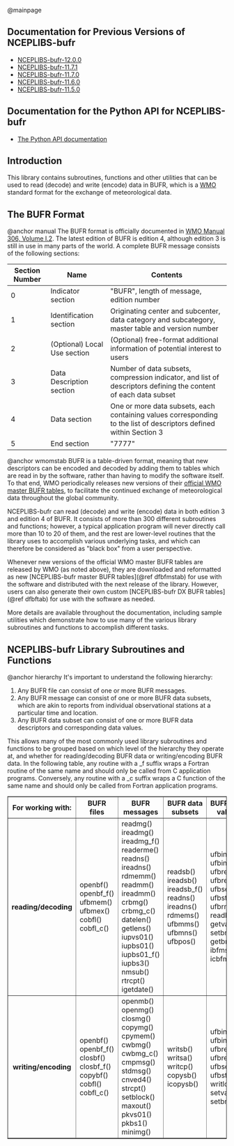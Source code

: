 @mainpage

## Documentation for Previous Versions of NCEPLIBS-bufr

* [NCEPLIBS-bufr-12.0.0](https://noaa-emc.github.io/NCEPLIBS-bufr/previous_versions/v12.0.0/index.html)
* [NCEPLIBS-bufr-11.7.1](https://noaa-emc.github.io/NCEPLIBS-bufr/previous_versions/v11.7.1/index.html)
* [NCEPLIBS-bufr-11.7.0](https://noaa-emc.github.io/NCEPLIBS-bufr/previous_versions/v11.7.0/index.html)
* [NCEPLIBS-bufr-11.6.0](https://noaa-emc.github.io/NCEPLIBS-bufr/previous_versions/v11.6.0/index.html)
* [NCEPLIBS-bufr-11.5.0](https://noaa-emc.github.io/NCEPLIBS-bufr/previous_versions/v11.5.0/index.html)

## Documentation for the Python API for NCEPLIBS-bufr

* [The Python API documentation](https://noaa-emc.github.io/NCEPLIBS-bufr/python/index.html)

## Introduction

This library contains subroutines, functions and other utilities that
can be used to read (decode) and write (encode) data in BUFR, which is
a [WMO](https://public.wmo.int) standard format for the exchange of
meteorological data.

## The BUFR Format

@anchor manual
The BUFR format is officially documented in [WMO Manual 306, Volume I.2](https://library.wmo.int/index.php?lvl=notice_display&id=10684#.X68yu8hKiUn).
The latest edition of BUFR is edition 4, although edition 3 is still
in use in many parts of the world.  A complete BUFR message consists
of the following sections:

| Section Number | Name | Contents |
| -------------- | ---- | -------- |
| 0 | Indicator section | "BUFR", length of message, edition number |
| 1 | Identification section | Originating center and subcenter, data category and subcategory, master table and version number |
| 2 | (Optional) Local Use section | (Optional) free-format additional information of potential interest to users | 
| 3 | Data Description section | Number of data subsets, compression indicator, and list of descriptors defining the content of each data subset |
| 4 | Data section | One or more data subsets, each containing values corresponding to the list of descriptors defined within Section 3 |
| 5 | End section | "7777" |

@anchor wmomstab
BUFR is a table-driven format, meaning that new descriptors can be
encoded and decoded by adding them to tables which are read in by the
software, rather than having to modify the software itself. To that
end, WMO periodically releases new versions of their
[official WMO master BUFR tables](https://community.wmo.int/activity-areas/wmo-codes/manual-codes/latest-version),
to facilitate the continued exchange of meteorological data throughout
the global community.

NCEPLIBS-bufr can read (decode) and write (encode) data in both
edition 3 and edition 4 of BUFR. It consists of more than 300
different subroutines and functions; however, a typical application
program will never directly call more than 10 to 20 of them, and the
rest are lower-level routines that the library uses to accomplish
various underlying tasks, and which can therefore be considered as
"black box" from a user perspective.

Whenever new versions of the official WMO master BUFR tables are
released by WMO (as noted above), they are downloaded and reformatted
as new [NCEPLIBS-bufr master BUFR tables](@ref dfbfmstab) for use with
the software and distributed with the next release of the
library. However, users can also generate their own custom
[NCEPLIBS-bufr DX BUFR tables](@ref dfbftab) for use with the software
as needed.

More details are available throughout the documentation, including
sample utilities which demonstrate how to use many of the various
library subroutines and functions to accomplish different tasks.

## NCEPLIBS-bufr Library Subroutines and Functions

@anchor hierarchy
It's important to understand the following hierarchy:

1. Any BUFR file can consist of one or more BUFR messages.
2. Any BUFR message can consist of one or more BUFR data subsets, which are akin to reports from individual
observational stations at a particular time and location.
3. Any BUFR data subset can consist of one or more BUFR data descriptors and corresponding data values.

This allows many of the most commonly used library subroutines and
functions to be grouped based on which level of the hierarchy they
operate at, and whether for reading/decoding BUFR data or
writing/encoding BUFR data.  In the following table, any routine with
a _f suffix wraps a Fortran routine of the same name and should only
be called from C application programs.  Conversely, any routine with
a _c suffix wraps a C function of the same name and should only be
called from Fortran application programs.

<table border>
<tr>
  <th>For working with:</th>
  <th>BUFR files</th>
  <th>BUFR messages</th>
  <th>BUFR data subsets</th>
  <th>BUFR data values</th>
</tr>
<tr>
  <th>reading/decoding</th>
  <td>openbf() openbf_f() ufbmem() ufbmex() cobfl() cobfl_c()</td>
  <td>readmg() ireadmg() ireadmg_f() readerme() readns() ireadns() rdmemm() readmm() ireadmm() crbmg() crbmg_c() datelen() getlens() iupvs01() iupbs01() iupbs01_f() iupbs3() nmsub() rtrcpt() igetdate()</td>
  <td>readsb() ireadsb() ireadsb_f() readns() ireadns() rdmems() ufbmms() ufbmns() ufbpos()</td>
  <td>ufbint() ufbint_f() ufbrep() ufbrep_f() ufbseq() ufbstp() ufbrms() readlc() getvalnb() setbmiss() getbmiss() ibfms() icbfms()</td>
</tr>
<tr>
  <th>writing/encoding</th>
  <td>openbf() openbf_f() closbf() closbf_f() copybf() cobfl() cobfl_c()</td>
  <td>openmb() openmg() closmg() copymg() cpymem() cwbmg() cwbmg_c() cmpmsg() stdmsg() cnved4() strcpt() setblock() maxout() pkvs01() pkbs1() minimg()</td>
  <td>writsb() writsa() writcp() copysb() icopysb()</td>
  <td>ufbint() ufbint_f() ufbrep() ufbrep_f() ufbseq() ufbstp() writlc() setvalnb() setbmiss()</td>
</tr>
</table>

